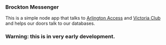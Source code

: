 ### Brockton Messenger

This is a simple node app that talks to [Arlington Access](https://github.com/riversideio/arlington-access) and [Victoria Club](https://github.com/riversideio/victoria-club) and helps our doors talk to our databases.

### Warning: this is in very early development.


